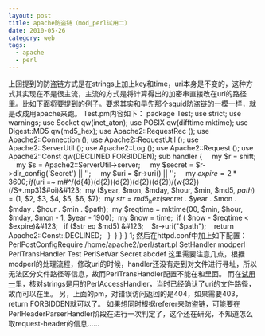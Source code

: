 ```yaml
---
layout: post
title: apache防盗链（mod_perl试用二）
date: 2010-05-26
category: web
tags:
  - apache
  - perl
---
```


上回提到的防盗链方式是在strings上加上key和time，uri本身是不变的，这种方式其实现在不是很主流，主流的方式是将计算得出的加密串直接改在uri的路径里。比如下面将要提到的例子。要求其实和早先那个<a href="http://raocl.spaces.live.com/blog/cns!3F6CFF93FD0E3B79!198.entry" target="_blank">squid防盗链</a>的一模一样，就是改成用apache来跑。
Test.pm内容如下：
package Test;
use strict;
use warnings;
use Socket qw(inet_aton);
use POSIX qw(difftime mktime);
use Digest::MD5 qw(md5_hex);
use Apache2::RequestRec ();
use Apache2::Connection ();
use Apache2::RequestUtil ();
use Apache2::ServerUtil ();
use Apache2::Log ();
use Apache2::Request ();
use Apache2::Const qw(DECLINED FORBIDDEN);
sub handler &#123;
    my $r = shift;
    my $s = Apache2::ServerUtil->server;
    my $secret = $r->dir_config('Secret') || '';
    my $uri = $r->uri() || '';
    my $expire = 2 * 3600;
    if ($uri =~ m#^/(d&#123;4&#125;)(d&#123;2&#125;)(d&#123;2&#125;)(d&#123;2&#125;)(d&#123;2&#125;)/(w&#123;32&#125;)(/S+.mp3)$#oi)&#123;
 my ($year, $mon, $mday, $hour, $min, $md5, $path) = ($1, $2, $3, $4, $5, $6, $7);
 my $str = md5_hex($secret . $year . $mon . $mday . $hour . $min . $path);
 my $reqtime = mktime(00, $min, $hour, $mday, $mon - 1, $year - 1900);
 my $now = time;
 if ( $now - $reqtime < $expire)&#123;
  if ($str eq $md5) &#123;
   $r->uri(&quot;$path&quot;);
   return Apache2::Const::DECLINED;
  &#125;
 &#125;
&#125;
&#125;
1;
然后在httpd.conf中加上如下配置：
PerlPostConfigRequire /home/apache2/perl/start.pl
SetHandler modperl
PerlTransHandler Test
PerlSetVar Secret abcdef
这里需要注意几点，根据modperl的处理流程，修改uri的时候，handler还没有走到对文件进行寻址，所以无法区分文件路径等信息，故而PerlTransHandler配置不能在<Directory>和<Location>里面。
而在<a href="http://raocl.spaces.live.com/blog/cns!3F6CFF93FD0E3B79!865.entry" target="_blank">试用一</a>里，核对strings是用的PerlAccessHandler，当时已经确认了uri的文件路径，故而可以在<Location>里。
另，上面的pm，对错误访问返回的是404，如果需要403，return FORBIDDEN就可以了。
如果想同时根据referer来防盗链，可能要在PerlHeaderParserHandler阶段在进行一次判定了，这个还在研究，不知道怎么取request-header的信息……
